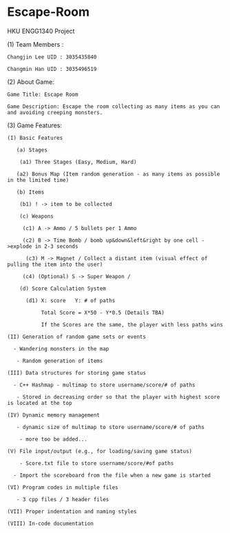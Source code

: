 # Escape-Room
HKU ENGG1340 Project

(1) Team Members :

    Changjin Lee UID : 3035435840

    Changmin Han UID : 3035496519

(2) About Game:

    Game Title: Escape Room

    Game Description: Escape the room collecting as many items as you can and avoiding creeping monsters.

(3) Game Features:

    (I) Basic Features

       (a) Stages
    
        (a1) Three Stages (Easy, Medium, Hard)
      
       (a2) Bonus Map (Item random generation - as many items as possible in the limited time)
      
       (b) Items
    
        (b1) ! -> item to be collected
      
        (c) Weapons
        
         (c1) A -> Ammo / 5 bullets per 1 Ammo
      
         (c2) B -> Time Bomb / bomb up&down&left&right by one cell ->explode in 2-3 seconds
      
          (c3) M -> Magnet / Collect a distant item (visual effect of pulling the item into the user)
      
         (c4) (Optional) S -> Super Weapon / 
      
        (d) Score Calculation System
    
          (d1) X: score   Y: # of paths
      
               Total Score = X*50 - Y*0.5 (Details TBA)
           
               If the Scores are the same, the player with less paths wins

    (II) Generation of random game sets or events

      - Wandering monsters in the map
    
       - Random generation of items

    (III) Data structures for storing game status

      - C++ Hashmap - multimap to store username/score/# of paths
    
       - Stored in decreasing order so that the player with highest score is located at the top

    (IV) Dynamic memory management

       - dynamic size of multimap to store username/score/# of paths
    
        - more too be added...
    
    (V) File input/output (e.g., for loading/saving game status)

        - Score.txt file to store username/score/#of paths
    
      - Import the scoreboard from the file when a new game is started

    (VI) Program codes in multiple files

       - 3 cpp files / 3 header files
    
    (VII) Proper indentation and naming styles

    (VIII) In-code documentation


